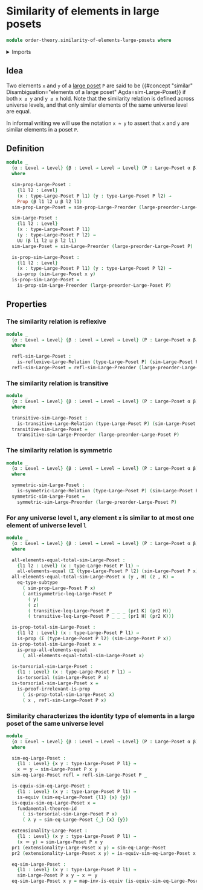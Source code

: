 # Similarity of elements in large posets

```agda
module order-theory.similarity-of-elements-large-posets where
```

<details><summary>Imports</summary>

```agda
open import foundation.dependent-pair-types
open import foundation.equivalences
open import foundation.fundamental-theorem-of-identity-types
open import foundation.identity-types
open import foundation.large-binary-relations
open import foundation.propositions
open import foundation.subtypes
open import foundation.torsorial-type-families
open import foundation.universe-levels

open import order-theory.large-posets
open import order-theory.similarity-of-elements-large-preorders
```

</details>

## Idea

Two elements `x` and `y` of a [large poset](order-theory.large-posets.md) `P`
are said to be
{{#concept "similar" Disambiguation="elements of a large poset" Agda=sim-Large-Poset}}
if both `x ≤ y` and `y ≤ x` hold. Note that the similarity relation is defined
across universe levels, and that only similar elements of the same universe
level are equal.

In informal writing we will use the notation `x ≈ y` to assert that `x` and `y`
are similar elements in a poset `P`.

## Definition

```agda
module _
  {α : Level → Level} {β : Level → Level → Level} (P : Large-Poset α β)
  where

  sim-prop-Large-Poset :
    {l1 l2 : Level}
    (x : type-Large-Poset P l1) (y : type-Large-Poset P l2) →
    Prop (β l1 l2 ⊔ β l2 l1)
  sim-prop-Large-Poset = sim-prop-Large-Preorder (large-preorder-Large-Poset P)

  sim-Large-Poset :
    {l1 l2 : Level}
    (x : type-Large-Poset P l1)
    (y : type-Large-Poset P l2) →
    UU (β l1 l2 ⊔ β l2 l1)
  sim-Large-Poset = sim-Large-Preorder (large-preorder-Large-Poset P)

  is-prop-sim-Large-Poset :
    {l1 l2 : Level}
    (x : type-Large-Poset P l1) (y : type-Large-Poset P l2) →
    is-prop (sim-Large-Poset x y)
  is-prop-sim-Large-Poset =
    is-prop-sim-Large-Preorder (large-preorder-Large-Poset P)
```

## Properties

### The similarity relation is reflexive

```agda
module _
  {α : Level → Level} {β : Level → Level → Level} (P : Large-Poset α β)
  where

  refl-sim-Large-Poset :
    is-reflexive-Large-Relation (type-Large-Poset P) (sim-Large-Poset P)
  refl-sim-Large-Poset = refl-sim-Large-Preorder (large-preorder-Large-Poset P)
```

### The similarity relation is transitive

```agda
module _
  {α : Level → Level} {β : Level → Level → Level} (P : Large-Poset α β)
  where

  transitive-sim-Large-Poset :
    is-transitive-Large-Relation (type-Large-Poset P) (sim-Large-Poset P)
  transitive-sim-Large-Poset =
    transitive-sim-Large-Preorder (large-preorder-Large-Poset P)
```

### The similarity relation is symmetric

```agda
module _
  {α : Level → Level} {β : Level → Level → Level} (P : Large-Poset α β)
  where

  symmetric-sim-Large-Poset :
    is-symmetric-Large-Relation (type-Large-Poset P) (sim-Large-Poset P)
  symmetric-sim-Large-Poset =
    symmetric-sim-Large-Preorder (large-preorder-Large-Poset P)
```

### For any universe level `l`, any element `x` is similar to at most one element of universe level `l`

```agda
module _
  {α : Level → Level} {β : Level → Level → Level} (P : Large-Poset α β)
  where

  all-elements-equal-total-sim-Large-Poset :
    {l1 l2 : Level} (x : type-Large-Poset P l1) →
    all-elements-equal (Σ (type-Large-Poset P l2) (sim-Large-Poset P x))
  all-elements-equal-total-sim-Large-Poset x (y , H) (z , K) =
    eq-type-subtype
      ( sim-prop-Large-Poset P x)
      ( antisymmetric-leq-Large-Poset P
        ( y)
        ( z)
        ( transitive-leq-Large-Poset P _ _ _ (pr1 K) (pr2 H))
        ( transitive-leq-Large-Poset P _ _ _ (pr1 H) (pr2 K)))

  is-prop-total-sim-Large-Poset :
    {l1 l2 : Level} (x : type-Large-Poset P l1) →
    is-prop (Σ (type-Large-Poset P l2) (sim-Large-Poset P x))
  is-prop-total-sim-Large-Poset x =
    is-prop-all-elements-equal
      ( all-elements-equal-total-sim-Large-Poset x)

  is-torsorial-sim-Large-Poset :
    {l1 : Level} (x : type-Large-Poset P l1) →
    is-torsorial (sim-Large-Poset P x)
  is-torsorial-sim-Large-Poset x =
    is-proof-irrelevant-is-prop
      ( is-prop-total-sim-Large-Poset x)
      ( x , refl-sim-Large-Poset P x)
```

### Similarity characterizes the identity type of elements in a large poset of the same universe level

```agda
module _
  {α : Level → Level} {β : Level → Level → Level} (P : Large-Poset α β)
  where

  sim-eq-Large-Poset :
    {l1 : Level} {x y : type-Large-Poset P l1} →
    x ＝ y → sim-Large-Poset P x y
  sim-eq-Large-Poset refl = refl-sim-Large-Poset P _

  is-equiv-sim-eq-Large-Poset :
    {l1 : Level} (x y : type-Large-Poset P l1) →
    is-equiv (sim-eq-Large-Poset {l1} {x} {y})
  is-equiv-sim-eq-Large-Poset x =
    fundamental-theorem-id
      ( is-torsorial-sim-Large-Poset P x)
      ( λ y → sim-eq-Large-Poset {_} {x} {y})

  extensionality-Large-Poset :
    {l1 : Level} (x y : type-Large-Poset P l1) →
    (x ＝ y) ≃ sim-Large-Poset P x y
  pr1 (extensionality-Large-Poset x y) = sim-eq-Large-Poset
  pr2 (extensionality-Large-Poset x y) = is-equiv-sim-eq-Large-Poset x y

  eq-sim-Large-Poset :
    {l1 : Level} (x y : type-Large-Poset P l1) →
    sim-Large-Poset P x y → x ＝ y
  eq-sim-Large-Poset x y = map-inv-is-equiv (is-equiv-sim-eq-Large-Poset x y)
```
